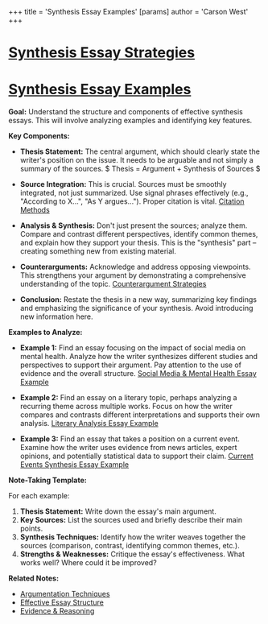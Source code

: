 +++
 title = 'Synthesis Essay Examples'
[params]
	author = 'Carson West'
+++
# [Synthesis Essay Strategies](./../synthesis-essay-strategies/)
# [Synthesis Essay Examples](./../synthesis-essay-examples/)

**Goal:** Understand the structure and components of effective synthesis essays.  This will involve analyzing examples and identifying key features.

**Key Components:**

* **Thesis Statement:**  The central argument, which should clearly state the writer's position on the issue.  It needs to be arguable and not simply a summary of the sources.  $ Thesis =  Argument + Synthesis of Sources $ 

* **Source Integration:**  This is crucial.  Sources must be smoothly integrated, not just summarized.  Use signal phrases effectively (e.g., "According to X...", "As Y argues...").  Proper citation is vital.  [Citation Methods](./../citation-methods/)

* **Analysis & Synthesis:**  Don't just present the sources; analyze them.  Compare and contrast different perspectives, identify common themes, and explain how they support your thesis.  This is the "synthesis" part – creating something new from existing material.

* **Counterarguments:**  Acknowledge and address opposing viewpoints. This strengthens your argument by demonstrating a comprehensive understanding of the topic. [Counterargument Strategies](./../counterargument-strategies/)

* **Conclusion:**  Restate the thesis in a new way, summarizing key findings and emphasizing the significance of your synthesis.  Avoid introducing new information here.


**Examples to Analyze:**

* **Example 1:**  Find an essay focusing on the impact of social media on mental health.  Analyze how the writer synthesizes different studies and perspectives to support their argument.  Pay attention to the use of evidence and the overall structure. [Social Media & Mental Health Essay Example](./../social-media-&-mental-health-essay-example/)

* **Example 2:**  Find an essay on a literary topic, perhaps analyzing a recurring theme across multiple works.  Focus on how the writer compares and contrasts different interpretations and supports their own analysis. [Literary Analysis Essay Example](./../literary-analysis-essay-example/)

* **Example 3:**  Find an essay that takes a position on a current event.  Examine how the writer uses evidence from news articles, expert opinions, and potentially statistical data to support their claim.  [Current Events Synthesis Essay Example](./../current-events-synthesis-essay-example/)


**Note-Taking Template:**

For each example:

1. **Thesis Statement:** Write down the essay's main argument.
2. **Key Sources:** List the sources used and briefly describe their main points.
3. **Synthesis Techniques:** Identify how the writer weaves together the sources (comparison, contrast, identifying common themes, etc.).
4. **Strengths & Weaknesses:**  Critique the essay's effectiveness.  What works well? Where could it be improved?


**Related Notes:**

* [Argumentation Techniques](./../argumentation-techniques/)
* [Effective Essay Structure](./../effective-essay-structure/)
* [Evidence & Reasoning](./../evidence-&-reasoning/)



